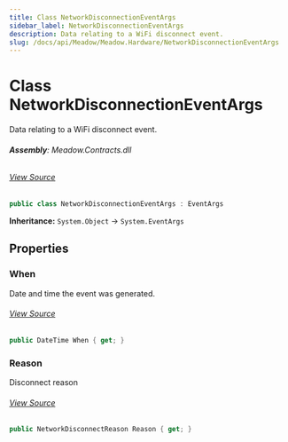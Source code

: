 ```yaml
---
title: Class NetworkDisconnectionEventArgs
sidebar_label: NetworkDisconnectionEventArgs
description: Data relating to a WiFi disconnect event.
slug: /docs/api/Meadow/Meadow.Hardware/NetworkDisconnectionEventArgs
---
```

# Class NetworkDisconnectionEventArgs
Data relating to a WiFi disconnect event.

###### **Assembly**: Meadow.Contracts.dll
###### [View Source](https://github.com/WildernessLabs/Meadow.Contracts.git/blob/develop/Source/Meadow.Contracts/Hardware/Networking/NetworkDisconnectionEventArgs.cs#L8)
```csharp title="Declaration"
public class NetworkDisconnectionEventArgs : EventArgs
```
**Inheritance:** `System.Object` -> `System.EventArgs`

## Properties
### When
Date and time the event was generated.
###### [View Source](https://github.com/WildernessLabs/Meadow.Contracts.git/blob/develop/Source/Meadow.Contracts/Hardware/Networking/NetworkDisconnectionEventArgs.cs#L13)
```csharp title="Declaration"
public DateTime When { get; }
```
### Reason
Disconnect reason
###### [View Source](https://github.com/WildernessLabs/Meadow.Contracts.git/blob/develop/Source/Meadow.Contracts/Hardware/Networking/NetworkDisconnectionEventArgs.cs#L18)
```csharp title="Declaration"
public NetworkDisconnectReason Reason { get; }
```
